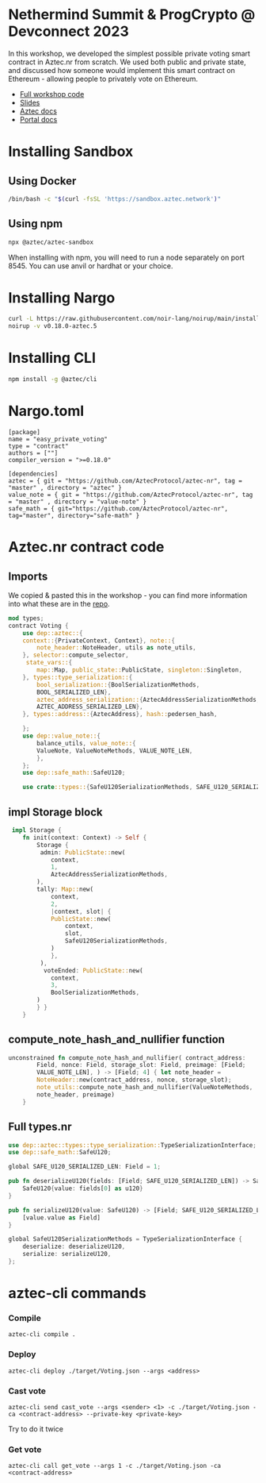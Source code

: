 # Nethermind Summit & ProgCrypto @ Devconnect 2023 

In this workshop, we developed the simplest possible private voting smart contract in Aztec.nr from scratch. We used both public and private state, and discussed how someone would implement this smart contract on Ethereum - allowing people to privately vote on Ethereum.

* [Full workshop code](https://github.com/catmcgee/aztec-voting-workshop/tree/main)
* [Slides](https://docs.google.com/presentation/d/1tZmCYH_rk2MQZ-JnIjB2gFy3015P5iDVMJ2MT84R9lQ/edit?usp=sharing)
* [Aztec docs](https://docs.aztec.network)
* [Portal docs](https://docs.aztec.network/aztec/concepts/communication/portals)

# Installing Sandbox
## Using Docker
```bash
/bin/bash -c "$(curl -fsSL 'https://sandbox.aztec.network')"
```
## Using npm
```bash
npx @aztec/aztec-sandbox
```
When installing with npm, you will need to run a node separately on port 8545. You can use anvil or hardhat or your choice.

# Installing Nargo 

```bash
curl -L https://raw.githubusercontent.com/noir-lang/noirup/main/install | bash
noirup -v v0.18.0-aztec.5
```

# Installing CLI
```bash
npm install -g @aztec/cli
```

# Nargo.toml
```
[package]
name = "easy_private_voting"
type = "contract"
authors = [""]
compiler_version = ">=0.18.0"

[dependencies]
aztec = { git = "https://github.com/AztecProtocol/aztec-nr", tag = "master" , directory = "aztec" }
value_note = { git = "https://github.com/AztecProtocol/aztec-nr", tag = "master" , directory = "value-note" }
safe_math = { git="https://github.com/AztecProtocol/aztec-nr", tag="master", directory="safe-math" }
```
# Aztec.nr contract code

## Imports
We copied & pasted this in the workshop - you can find more information into what these are in the [repo](https://docs.google.com/presentation/d/1tZmCYH_rk2MQZ-JnIjB2gFy3015P5iDVMJ2MT84R9lQ/edit?usp=sharing).

```rust
mod types; 
contract Voting {
    use dep::aztec::{
	context::{PrivateContext, Context}, note::{
	    note_header::NoteHeader, utils as note_utils,
	}, selector::compute_selector,
	 state_vars::{
	    map::Map, public_state::PublicState, singleton::Singleton,
	}, types::type_serialization::{
	    bool_serialization::{BoolSerializationMethods,
	    BOOL_SERIALIZED_LEN},
	    aztec_address_serialization::{AztecAddressSerializationMethods,
	    AZTEC_ADDRESS_SERIALIZED_LEN},
	}, types::address::{AztecAddress}, hash::pedersen_hash,

    }; 
    use dep::value_note::{
	    balance_utils, value_note::{
		ValueNote, ValueNoteMethods, VALUE_NOTE_LEN,
	    },
    }; 
    use dep::safe_math::SafeU120; 

    use crate::types::{SafeU120SerializationMethods, SAFE_U120_SERIALIZED_LEN};
```

## impl Storage block
```rust
 impl Storage {
	fn init(context: Context) -> Self {
	    Storage {
		 admin: PublicState::new(
		    context, 
            1, 
            AztecAddressSerializationMethods,
		), 
        tally: Map::new(
		    context, 
            2, 
            |context, slot| {
			PublicState::new(
			    context,
                slot, 
                SafeU120SerializationMethods,
			)
		    },
		 ),
		  voteEnded: PublicState::new(
		    context, 
            3, 
            BoolSerializationMethods,
		)
	    } }
	}
```

## compute_note_hash_and_nullifier function
```rust
unconstrained fn compute_note_hash_and_nullifier( contract_address:
        Field, nonce: Field, storage_slot: Field, preimage: [Field;
        VALUE_NOTE_LEN], ) -> [Field; 4] { let note_header =
        NoteHeader::new(contract_address, nonce, storage_slot);
        note_utils::compute_note_hash_and_nullifier(ValueNoteMethods,
        note_header, preimage)
    }
```

## Full types.nr
```rust
use dep::aztec::types::type_serialization::TypeSerializationInterface;
use dep::safe_math::SafeU120;

global SAFE_U120_SERIALIZED_LEN: Field = 1;

pub fn deserializeU120(fields: [Field; SAFE_U120_SERIALIZED_LEN]) -> SafeU120 {
    SafeU120{value: fields[0] as u120}
}

pub fn serializeU120(value: SafeU120) -> [Field; SAFE_U120_SERIALIZED_LEN] {
    [value.value as Field]
}

global SafeU120SerializationMethods = TypeSerializationInterface {
    deserialize: deserializeU120,
    serialize: serializeU120,
};
```
# aztec-cli commands

### Compile

`aztec-cli compile .`

### Deploy

`aztec-cli deploy ./target/Voting.json --args <address>`

### Cast vote

`aztec-cli send cast_vote --args <sender> <1> -c ./target/Voting.json -ca <contract-address> --private-key <private-key>`

Try to do it twice

### Get vote

`aztec-cli call get_vote --args 1 -c ./target/Voting.json -ca <contract-address>`
